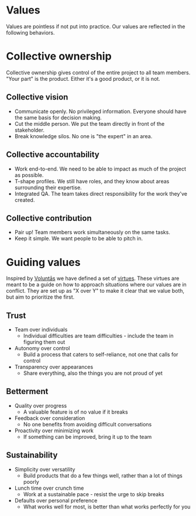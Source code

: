 # Values

Values are pointless if not put into practice. Our values are reflected in the following behaviors.

# Collective ownership
Collective ownership gives control of the entire project to all team members. "Your part" is the product. Either it's a good product, or it is not. 

## Collective vision
- Communicate openly. No privileged information. Everyone should have the same basis for decision making.
- Cut the middle person. We put the team directly in front of the stakeholder.
- Break knowledge silos. No one is "the expert" in an area.

## Collective accountability
- Work end-to-end. We need to be able to impact as much of the project as possible.
- T-shape profiles. We still have roles, and they know about areas surrounding their expertise.
- Integrated QA. The team takes direct responsibility for the work they've created.

## Collective contribution
- Pair up! Team members work simultaneously on the same tasks.
- Keep it simple. We want people to be able to pitch in.

# Guiding values

Inspired by [Voluntās](https://voluntas.com/) we have defined a set of [virtues](https://voluntas.com/our-philosophy/).
These virtues are meant to be a guide on how to approach situations where our values are in conflict.
They are set up as "X over Y" to make it clear that we value both, but aim to prioritize the first.

## Trust
- Team over individuals
  - Individual difficulties are team difficulties - include the team in figuring them out
- Autonomy over control
    - Build a process that caters to self-reliance, not one that calls for control
- Transparency over appearances
  - Share everything, also the things you are not proud of yet

## Betterment
- Quality over progress
  - A valuable feature is of no value if it breaks
- Feedback over consideration
  - No one benefits from avoiding difficult conversations
- Proactivity over minimizing work
  - If something can be improved, bring it up to the team
  
## Sustainability
- Simplicity over versatility
  - Build products that do a few things well, rather than a lot of things poorly
- Lunch time over crunch time
  - Work at a sustainable pace - resist the urge to skip breaks
- Defaults over personal preference
  - What works well for most, is better than what works perfectly for you
